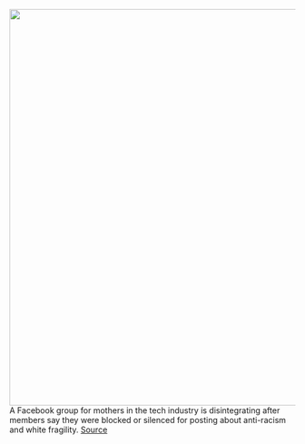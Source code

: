<img src='https://cdn.vox-cdn.com/thumbor/uPQvxXLQSMS4FvBNNQvmwcDNyPs=/0x0:2040x1360/1200x675/filters:focal(857x517:1183x843)/cdn.vox-cdn.com/uploads/chorus_image/image/67114667/acastro_20200727_1777_facebookGroups_0001.0.jpg' width='700px' /><br/>
A Facebook group for mothers in the tech industry is disintegrating after members say they were blocked or silenced for posting about anti-racism and white fragility.
<a href='https://www.theverge.com/21339756/moms-in-tech-facebook-group-racism-white-fragility-community-members'> Source <a/>